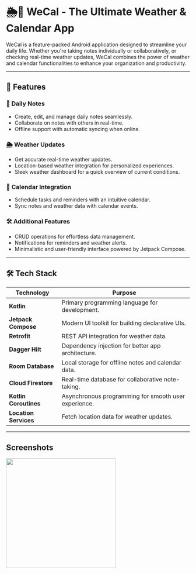 # 🌦️📅 WeCal - The Ultimate Weather & Calendar App  

WeCal is a feature-packed Android application designed to streamline your daily life. Whether you're taking notes individually or collaboratively, or checking real-time weather updates, WeCal combines the power of weather and calendar functionalities to enhance your organization and productivity.

---

## 🌟 Features  

### 📝 **Daily Notes**  
- Create, edit, and manage daily notes seamlessly.  
- Collaborate on notes with others in real-time.  
- Offline support with automatic syncing when online.  

### 🌦️ **Weather Updates**  
- Get accurate real-time weather updates.  
- Location-based weather integration for personalized experiences.  
- Sleek weather dashboard for a quick overview of current conditions.  

### 📅 **Calendar Integration**  
- Schedule tasks and reminders with an intuitive calendar.  
- Sync notes and weather data with calendar events.  

### 🛠️ **Additional Features**  
- CRUD operations for effortless data management.  
- Notifications for reminders and weather alerts.  
- Minimalistic and user-friendly interface powered by Jetpack Compose.  

---

## 🛠️ Tech Stack  

| **Technology**         | **Purpose**                                        |  
|-------------------------|----------------------------------------------------|  
| **Kotlin**              | Primary programming language for development.      |  
| **Jetpack Compose**     | Modern UI toolkit for building declarative UIs.    |  
| **Retrofit**            | REST API integration for weather data.             |  
| **Dagger Hilt**         | Dependency injection for better app architecture.  |  
| **Room Database**       | Local storage for offline notes and calendar data. |  
| **Cloud Firestore**     | Real-time database for collaborative note-taking.  |  
| **Kotlin Coroutines**   | Asynchronous programming for smooth user experience.|  
| **Location Services**   | Fetch location data for weather updates.           |  

---

## Screenshots

<img src="https://github.com/user-attachments/assets/d383e3c7-52f4-4aef-8c55-e8bf74a00952" width="300px"/>

